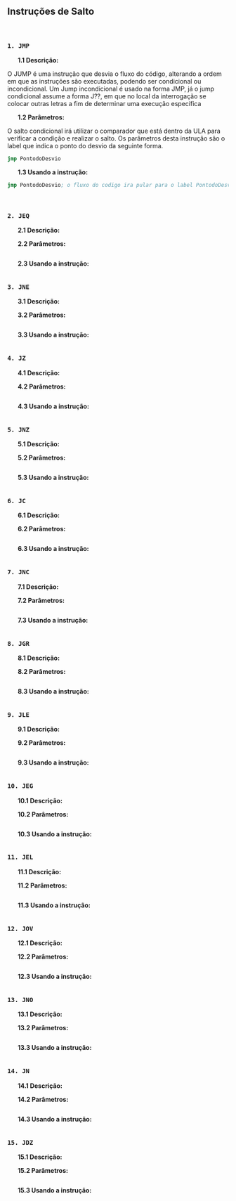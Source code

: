 ## Instruções de Salto

<br>

### **`1. JMP`**
&nbsp; &nbsp; &nbsp; 	**1.1 Descrição:**

 O JUMP é uma instrução que desvia o fluxo do código, alterando a ordem em que as instruções são executadas, podendo ser condicional ou incondicional. Um Jump incondicional é usado na forma JMP, já o jump condicional assume a forma J??, em que no local da interrogação se colocar outras letras a fim de determinar uma execução específica 
 
&nbsp; &nbsp; &nbsp; **1.2 Parâmetros:**

O salto condicional irá utilizar o comparador que está dentro da ULA para verificar a condição e realizar o salto. Os parâmetros desta instrução são o label que indica o ponto do desvio da seguinte forma.

```asm
jmp PontodoDesvio
```
 
&nbsp; &nbsp; &nbsp;  **1.3 Usando a instrução:**

```asm
jmp PontodoDesvio; o fluxo do codigo ira pular para o label PontodoDesvio.
```
 
<br>

### **`2. JEQ`**
&nbsp; &nbsp; &nbsp; 	**2.1 Descrição:**

 
&nbsp; &nbsp; &nbsp; **2.2 Parâmetros:**


```asm

```
 
&nbsp; &nbsp; &nbsp;  **2.3 Usando a instrução:**

```asm

```

### **`3. JNE`**
&nbsp; &nbsp; &nbsp; 	**3.1 Descrição:**

 
&nbsp; &nbsp; &nbsp; **3.2 Parâmetros:**


```asm

```
 
&nbsp; &nbsp; &nbsp;  **3.3 Usando a instrução:**

```asm

```
 

### **`4. JZ`**
&nbsp; &nbsp; &nbsp; 	**4.1 Descrição:**

 
&nbsp; &nbsp; &nbsp; **4.2 Parâmetros:**


```asm

```
 
&nbsp; &nbsp; &nbsp;  **4.3 Usando a instrução:**

```asm

```

### **`5. JNZ`**
&nbsp; &nbsp; &nbsp; 	**5.1 Descrição:**

 
&nbsp; &nbsp; &nbsp; **5.2 Parâmetros:**


```asm

```
 
&nbsp; &nbsp; &nbsp;  **5.3 Usando a instrução:**

```asm

```

### **`6. JC`**
&nbsp; &nbsp; &nbsp; 	**6.1 Descrição:**

 
&nbsp; &nbsp; &nbsp; **6.2 Parâmetros:**


```asm

```
 
&nbsp; &nbsp; &nbsp;  **6.3 Usando a instrução:**

```asm

```
### **`7. JNC`**
&nbsp; &nbsp; &nbsp; 	**7.1 Descrição:**

 
&nbsp; &nbsp; &nbsp; **7.2 Parâmetros:**


```asm

```
 
&nbsp; &nbsp; &nbsp;  **7.3 Usando a instrução:**

```asm

```

### **`8. JGR`**
&nbsp; &nbsp; &nbsp; 	**8.1 Descrição:**

 
&nbsp; &nbsp; &nbsp; **8.2 Parâmetros:**


```asm

```
 
&nbsp; &nbsp; &nbsp;  **8.3 Usando a instrução:**

```asm

```

### **`9. JLE`**
&nbsp; &nbsp; &nbsp; 	**9.1 Descrição:**

 
&nbsp; &nbsp; &nbsp; **9.2 Parâmetros:**


```asm

```
 
&nbsp; &nbsp; &nbsp;  **9.3 Usando a instrução:**

```asm

```

### **`10. JEG`**
&nbsp; &nbsp; &nbsp; 	**10.1 Descrição:**

 
&nbsp; &nbsp; &nbsp; **10.2 Parâmetros:**


```asm

```
 
&nbsp; &nbsp; &nbsp;  **10.3 Usando a instrução:**

```asm

```
### **`11. JEL`**
&nbsp; &nbsp; &nbsp; 	**11.1 Descrição:**

 
&nbsp; &nbsp; &nbsp; **11.2 Parâmetros:**


```asm

```
 
&nbsp; &nbsp; &nbsp;  **11.3 Usando a instrução:**

```asm

```

### **`12. JOV`**
&nbsp; &nbsp; &nbsp; 	**12.1 Descrição:**

 
&nbsp; &nbsp; &nbsp; **12.2 Parâmetros:**


```asm

```
 
&nbsp; &nbsp; &nbsp;  **12.3 Usando a instrução:**

```asm

```

### **`13. JNO`**
&nbsp; &nbsp; &nbsp; 	**13.1 Descrição:**

 
&nbsp; &nbsp; &nbsp; **13.2 Parâmetros:**


```asm

```
 
&nbsp; &nbsp; &nbsp;  **13.3 Usando a instrução:**

```asm

```

### **`14. JN`**
&nbsp; &nbsp; &nbsp; 	**14.1 Descrição:**

 
&nbsp; &nbsp; &nbsp; **14.2 Parâmetros:**


```asm

```
 
&nbsp; &nbsp; &nbsp;  **14.3 Usando a instrução:**

```asm

```
### **`15. JDZ`**
&nbsp; &nbsp; &nbsp; 	**15.1 Descrição:**

 
&nbsp; &nbsp; &nbsp; **15.2 Parâmetros:**


```asm

```
 
&nbsp; &nbsp; &nbsp;  **15.3 Usando a instrução:**

```asm

```



<br>
